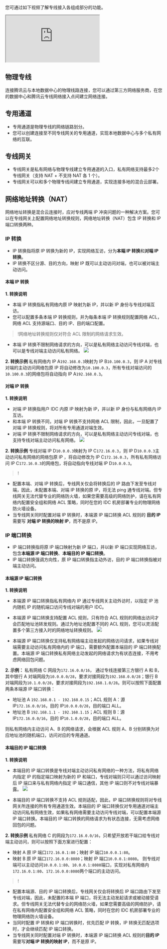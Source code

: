 您可通过如下视频了解专线接入各组成部分的功能。
<div class="doc-video-mod"><iframe src="https://cloud.tencent.com/edu/learning/quick-play/1670-12009?source=gw.doc.media&withPoster=1&notip=1"></iframe></div>

## 物理专线
连接腾讯云与本地数据中心的物理线路连接，您可以通过第三方网络服务商，在您的数据中心和腾讯云专线网络接入点间建立网络连接。
## 专用通道
- 专用通道是物理专线的网络链路划分。
- 您可以创建连接至不同专线网关的专用通道，实现本地数据中心与多个私有网络的互联。

## 专线网关
- 专线网关是私有网络与物理专线建立专用通道的入口，私有网络支持最多2个专线网关（支持 NAT + 不支持 NAT 各 1 个）。
- 专线网关可以和多个物理专线间建立专用通道，实现连接多地的混合云部署。

## 网络地址转换（NAT）
网络地址转换是混合云连接时，应对专线两端 IP 冲突问题的一种解决方案。您可以在专线网关上配置网络地址转换规则，网络地址转换（NAT）包含 IP 转换和 IP 端口转换两种。
### IP 转换
- IP 转换指将原 IP 转换为新的 IP，实现网络互访，分为**本端 IP 转换**和**对端 IP 转换**。
- IP 转换不区分源、目的方向，映射 IP 既可以主动访问对端，也可以被对端主动访问。

#### 本端 IP 转换
**1. 转换说明**
 - 本端 IP 转换指私有网络内原 IP 映射为新 IP，并以新 IP 身份与专线对端互访。
 - 您可以配置多条本端 IP 转换规则，并为每条本端 IP 转换规则配置网络 ACL，网络 ACL 支持源端口、目的 IP、目的端口配置。
>!网络地址转换规则仅对符合 ACL 限制的网络请求生效。
 - 本端 IP 转换不限制网络请求的方向，可以是私有网络主动访问专线对端，也可以是专线对端主动访问私有网络。
![](https://main.qcloudimg.com/raw/77f940ecea61658b36d9e7aeebda3ecb.png)

**2. 转换示例**
私有网络内 IP A`192.168.0.3`映射为 IP B`10.100.0.3`，则 IP A 对专线对端的主动访问网络包原 IP 将自动修改为`10.100.0.3`，所有专线对端访问的`10.100.0.3`的网络包将自动指向 IP A`192.168.0.3`。

#### 对端 IP 转换
**1. 转换说明**
 - 对端 IP 转换指用户 IDC 内原 IP 映射为新 IP，并以新 IP 身份与私有网络内 IP 互访。
 - 和本端 IP 转换不同，对端 IP 转换不支持网络 ACL 限制，因此，一旦配置了对端 IP 转换规则，将对所有专用通道对端生效。
 - 对端 IP 转换不限制网络请求的方向，可以是私有网络主动访问专线对端，也支持专线对端主动访问私有网络。
 ![](https://main.qcloudimg.com/raw/461790e7eff146ac46aabec4ec4ebb31.png)

**2. 转换示例**
专线对端 IP D`10.0.0.3`映射为 IP C`172.16.0.3`，则 IP D`10.0.0.3`主动访问私有网络的网络包原 IP ，将自动修改为 IP C`172.16.0.3`，所有私有网络访问 IP C`172.16.0.3`的网络包，将自动指向专线对端 IP D`10.0.0.3`。

>!
- 配置本端、对端 IP 转换后，专线网关仅会将转换后的 IP 路由下发至专线对端，因此，未配置本端、对端 IP 转换的原 IP，将无法 ping 通专线对端。但专线网关无法代替专业的网络防火墙，如果您需要高级的网络防护，请在私有网络内配置安全组和网络 ACL 策略，同时在您的 IDC 机房部署专业的物理网络防火墙设备。
- 当专线网关同时配置对端 IP 转换时，本端源 IP 端口转换 ACL 规则的 **目的 IP** 需要写 **对端 IP 转换的映射 IP**，而不是原 IP。

### IP 端口转换
- IP 端口转换指将原 IP 端口映射为新 IP 端口，并以新 IP 端口实现网络互访，包含**本端源 IP 端口转换**、**本端目的 IP 端口转换**。
- IP 端口转换强调方向性，原 IP 端口转换指主动外访，目的 IP 端口转换指被对端主动访问。

#### 本端源 IP 端口转换
**1. 转换说明**
 - 本端源 IP 端口转换指私有网络内 IP 通过专线网关主动外访时，以指定 IP 池内随机 IP 的随机端口访问专线对端的用户 IDC。
 - 本端源 IP 端口转换支持配置 ACL 规则，只有符合 ACL 规则的网络出访问才会匹配地址池转发规则。通过为地址池配置不同的 ACL 规则，您可以灵活配置多个第三方接入时的网络地址转换规则。
![](https://main.qcloudimg.com/raw/236a2f1417f75ec8c1cbe0d8c2335129.png)

- 本端源 IP 端口转换仅支持私有网络端主动发起的网络访问请求，如果专线对端需要主动访问私有网络内的 IP 端口，需要额外配置本端目的 IP 端口转换配置。本端源 IP 端口转换私有网络主动发起的网络请求为有状态连接，不用考虑网络回包问题。

**2. 示例：**
私有网络 C 网段为`172.16.0.0/16`， 通过专线连接第三方银行 A 和 B，其中银行 A 对端网段为`10.0.0.0/28`，要求对接网段为`192.168.0.0/28`；银行 B 对端网段为`10.1.0.0/28`，要求对接网段为`192.168.1.0/28`。则可以按照下面配置两条本端源 IP 端口转换：
- 地址池 A `192.168.0.1 - 192.168.0.15`；ACL 规则 A：源 IP`172.16.0.0/16`，目的 IP`10.0.0.0/28`，目的端口 ALL。
- 地址池 B `192.168.1.1 - 192.168.1.15`；ACL 规则 B：源 IP`172.16.0.0/16`，目的 IP`10.1.0.0/28`，目的端口 ALL。

则私有网络内主动访问 A、B 的网络请求，会根据 ACL 规则 A、B 分别转换为对应地址池的随机端口，访问对应的专用通道。

#### 本端目的 IP 端口转换
**1. 转换说明**
 - 本端目的 IP 端口转换是专线对端主动访问私有网络的一种方法，将私有网络内指定 IP 的指定端口映射为新的 IP 和端口，专线对端则只可以通过访问映射后 IP 端口来与私有网络内指定 IP 端口通信，其他 IP 端口则不对专线对端暴露。
![](https://main.qcloudimg.com/raw/3c70c23e29e3a74baa9b67270edf3ab3.png)

 - 本端目的 IP 端口转换不支持 ACL 规则适配，因此，IP 端口转换规则将对专线网关所连接的所有专用通道生效。本端目的 IP 端口转换仅对专用通道对端主动访问私有网络生效，如果私有网络需要主动访问专线对端，可以配置本端源 IP 端口转换。本端目的 IP 端口转换的网络请求为有状态连接，无需考虑网络回包的问题。

**2. 转换示例**
私有网络 C 的网段为`172.16.0.0/16`，只希望开放若干端口给专线对端主动访问，则可以按照下面方案进行配置：
- 映射 A  原 IP 端口`172.16.0.1:80`；映射 IP 端口`10.0.0.1:80`。
- 映射 B  原 IP 端口`172.16.0.0:8080`；映射 IP 端口`10.0.0.1:8080`。
则专线对端可以主动访问`10.0.0.1:80`、`10.0.0.1:8080`端口，实现对私有网络内`172.16.0.1:80`、`172.16.0.0:8080`两个端口的主动访问。

>!
-  配置本端源、目的 IP 端口转换后，专线网关仅会将转换后 IP 端口路由下发至专线对端，因此，未配置的本端 IP 端口，将无法主动发起请求或被动接受请求。但专线网关无法代替专业的网络防火墙，如果您需要高级的网络防护，请在私有网络内配置安全组和网络 ACL 策略，同时在您的 IDC 机房部署专业的物理网络防火墙设备。
- 当同时配置 IP 转换和 IP 端口转换时，优先匹配 IP 转换，IP 转换无匹配选项时，才会继续匹配 IP 端口转换。
- 当专线网关同时配置对端 IP 转换时，本端源 IP 端口转换 ACL 规则的**目的 IP** 需要写**对端 IP 转换的映射 IP**，而不是原 IP。


